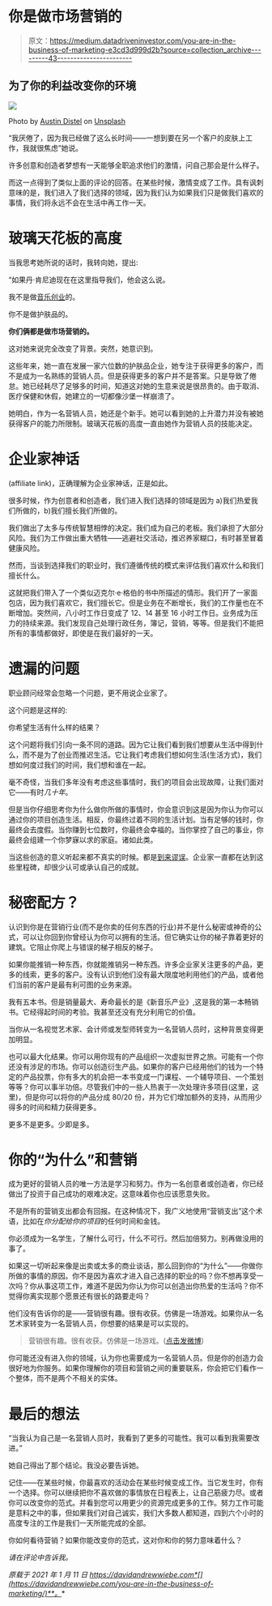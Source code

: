 # 你是做市场营销的

> 原文：<https://medium.datadriveninvestor.com/you-are-in-the-business-of-marketing-e3cd3d999d2b?source=collection_archive---------43----------------------->

## 为了你的利益改变你的环境

![](img/3e1be719fdd16c47cb6cdeff3da77767.png)

Photo by [Austin Distel](https://unsplash.com/@austindistel?utm_source=medium&utm_medium=referral) on [Unsplash](https://unsplash.com?utm_source=medium&utm_medium=referral)

“我厌倦了，因为我已经做了这么长时间——一想到要在另一个客户的皮肤上工作，我就很焦虑”她说。

许多创意和创造者梦想有一天能够全职追求他们的激情，问自己那会是什么样子。

而这一点得到了类似上面的评论的回答。在某些时候，激情变成了工作。具有讽刺意味的是，我们进入了我们选择的领域，因为我们认为如果我们只是做我们喜欢的事情，我们将永远不会在生活中再工作一天。

# 玻璃天花板的高度

当我思考她所说的话时，我转向她，提出:

“如果丹·肯尼迪现在在这里指导我们，他会这么说。

我不是做[音乐创业](https://www.musicentrepreneurhq.com/)的。

你不是做护肤品的。

**你们俩都是做市场营销的。**

这对她来说完全改变了背景。突然，她意识到。

这些年来，她一直在发展一家六位数的护肤品企业，她专注于获得更多的客户，而不是成为一名熟练的营销人员。但是获得更多的客户并不是答案。只是导致了倦怠。她已经耗尽了足够多的时间，知道这对她的生意来说是很昂贵的。由于取消、医疗保健和休假，她建立的一切都像沙堡一样崩溃了。

她明白，作为一名营销人员，她还是个新手。她可以看到她的上升潜力并没有被她获得客户的能力所限制。玻璃天花板的高度一直由她作为营销人员的技能决定。

# 企业家神话

(affiliate link)，正确理解为企业家神话，正是如此。

很多时候，作为创意者和创造者，我们进入我们选择的领域是因为 a)我们热爱我们所做的，b)我们擅长我们所做的。

我们做出了太多与传统智慧相悖的决定。我们成为自己的老板。我们承担了大部分风险。我们为工作做出重大牺牲——逃避社交活动，推迟养家糊口，有时甚至冒着健康风险。

然而，当谈到选择我们的职业时，我们遵循传统的模式来评估我们喜欢什么和我们擅长什么。

这就把我们带入了一个类似迈克尔·e·格伯的书中所描述的情形。我们开了一家面包店，因为我们喜欢它，我们擅长它。但是业务在不断增长，我们的工作量也在不断增加。突然间，八小时工作日变成了 12、14 甚至 16 小时工作日。业务成为压力的持续来源。我们发现自己处理行政任务，簿记，营销，等等。但是我们不能把所有的事情都做好，即使是在我们最好的一天。

# 遗漏的问题

职业顾问经常会忽略一个问题，更不用说企业家了。

这个问题是这样的:

你希望生活有什么样的结果？

这个问题将我们引向一条不同的道路。因为它让我们看到我们想要从生活中得到什么，而不是为了创业而推迟生活。它让我们考虑我们想如何生活(生活方式)，我们想如何度过我们的时间，我们想和谁在一起。

毫不奇怪，当我们多年没有考虑这些事情时，我们的项目会出现故障，让我们面对它——有时*几十年*。

但是当你仔细思考你为什么做你所做的事情时，你会意识到这是因为你认为你可以通过你的项目创造生活。相反，你最终过着不同的生活计划。当有足够的钱时，你最终会去度假。当你赚到七位数时，你最终会幸福的。当你掌控了自己的事业，你最终会组建一个你梦寐以求的家庭。诸如此类。

当这些创造的意义听起来都不真实的时候。都是[到来谬误](https://davidandrewwiebe.com/arrival-fallacy/)。企业家一直都在达到这些里程碑，却很少认可或承认自己的成就。

# 秘密配方？

认识到你是在营销行业(而不是你卖的任何东西的行业)并不是什么秘密或神奇的公式，可以让你回到你曾经认为你可以拥有的生活。但它确实让你的梯子靠着更好的建筑。它阻止你爬上与错误的梯子相反的梯子。

如果你能推销一种东西，你就能推销另一种东西。许多企业家关注更多的产品，更多的线索，更多的客户。没有认识到他们没有最大限度地利用他们的产品，或者他们当前的客户是最有利可图的业务来源。

我有五本书。但是销量最大、寿命最长的是《新音乐产业》,这是我的第一本畅销书。它经得起时间的考验。我甚至还没有充分利用它的价值。

当你从一名视觉艺术家、会计师或发型师转变为一名营销人员时，这种背景变得更加明显。

也可以最大化结果。你可以用你现有的产品组织一次虚拟世界之旅。可能有一个你还没有涉足的市场。你可以创造衍生产品。如果你的客户已经用他们的钱为一个特定的产品投票，你有多大的机会把一本书变成一门课程、一个辅导项目、一个策划等等？你可以事半功倍。尽管我们中的一些人热衷于一次处理许多项目(这里，这里)，但是你可以将你的产品分成 80/20 份，并为它们增加额外的支持，从而用少得多的时间和精力获得更多。

更多不是更多。少即是多。

# 你的“为什么”和营销

成为更好的营销人员的唯一方法是学习和努力。作为一名创意者或创造者，你已经做出了投资于自己成功的艰难决定。这意味着你也应该愿意失败。

不是所有的营销支出都会有回报。在这种情况下，我广义地使用“营销支出”这个术语，比如在*你分配给你的项目*的任何时间和金钱。

你必须成为一名学生，了解什么可行，什么不可行。然后加倍努力。别再做没用的事了。

如果这一切听起来像是出卖或太多的商业谈话，那么回到你的“为什么”——你做你所做的事情的原因。你不是因为喜欢才进入自己选择的职业的吗？你不想再享受一次吗？你从事这项工作，难道不是因为你认为你可以创造出你热爱的生活吗？你不觉得你离实现那个愿景还有很长的路要走吗？

他们没有告诉你的是——营销很有趣。很有收获。仿佛是一场游戏。如果你从一名艺术家转变为一名营销人员，你想要的结果是可以实现的。

> 营销很有趣。很有收获。仿佛是一场游戏。([点击发微博](https://twitter.com/intent/tweet?url=https%3A%2F%2Fdavidandrewwiebe.com%2Fyou-are-in-the-business-of-marketing%2F&text=Marketing%20is%20fun.%20It%E2%80%99s%20rewarding.%20It%E2%80%99s%20as%20if%20a%20game.&via=davidawiebe&related=davidawiebe))

你可能还没有进入你的领域，认为你也需要成为一名营销人员。但是你的创造力会很好地为你服务。如果你理解你的项目和营销之间的重要联系，你会把它们看作一个整体，而不是两个不相关的实体。

# 最后的想法

“当我认为自己是一名营销人员时，我看到了更多的可能性。我可以看到我需要改进。”

她自己得出了那个结论。我没必要告诉她。

记住——在某些时候，你最喜欢的活动会在某些时候变成工作。当它发生时，你有一个选择。你可以继续把你不喜欢做的事情放在日程表上，让自己筋疲力尽。或者你可以改变你的范式。并看到您可以用更少的资源完成更多的工作。努力工作可能是意料之中的事，但如果我们对自己诚实，我们大多数人都知道，四到六个小时的高度专注的工作是我们一天所能完成的全部。

你如何看待营销？如果你能改变你的范式，这对你和你的努力意味着什么？

*请在评论中告诉我。*

*原载于 2021 年 1 月 11 日 https://davidandrewwiebe.com*[](https://davidandrewwiebe.com/you-are-in-the-business-of-marketing/)**。**